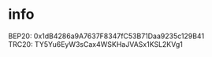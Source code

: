 # info

BEP20: 0x1dB4286a9A7637F8347fC53B71Daa9235c129B41  
TRC20: TY5Yu6EyW3sCax4WSKHaJVASx1KSL2KVg1
